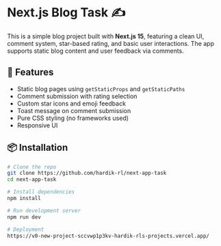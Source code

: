 # Next.js Blog Task ✍️

This is a simple blog project built with **Next.js 15**, featuring a clean UI, comment system, star-based rating, and basic user interactions. The app supports static blog content and user feedback via comments.

## 🚀 Features

- Static blog pages using `getStaticProps` and `getStaticPaths`
- Comment submission with rating selection
- Custom star icons and emoji feedback
- Toast message on comment submission
- Pure CSS styling (no frameworks used)
- Responsive UI

## 📦 Installation

```bash
# Clone the repo
git clone https://github.com/hardik-rl/next-app-task
cd next-app-task

# Install dependencies
npm install

# Run development server
npm run dev

# Deployment
https://v0-new-project-sccvwp1p3kv-hardik-rls-projects.vercel.app/
